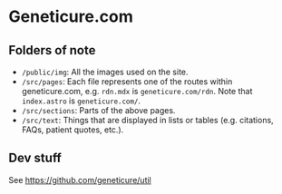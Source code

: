 # Geneticure.com

## Folders of note

-   `/public/img`: All the images used on the site.
-   `/src/pages`: Each file represents one of the routes within geneticure.com, e.g. `rdn.mdx` is `geneticure.com/rdn`. Note that `index.astro` is `geneticure.com/`.
-   `/src/sections`: Parts of the above pages.
-   `/src/text`: Things that are displayed in lists or tables (e.g. citations, FAQs, patient quotes, etc.).

## Dev stuff

See https://github.com/geneticure/util
